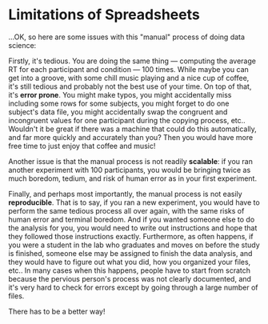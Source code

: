 # Limitations of Spreadsheets

...OK, so here are some issues with this "manual" process of doing data science:

Firstly, it's tedious. You are doing the same thing — computing the average RT for each participant and condition — 100 times. While maybe you can get into a groove, with some chill music playing and a nice cup of coffee, it's still tedious and probably not the best use of your time. On top of that, it's **error prone**. You might make typos, you might accidentally miss including some rows for some subjects, you might forget to do one subject's data file, you might accidentally swap the congruent and incongruent values for one participant during the copying process, etc.. Wouldn't it be great if there was a machine that could do this automatically, and far more quickly and accurately than you? Then you would have more free time to just enjoy that coffee and music!

Another issue is that the manual process is not readily **scalable**: if you ran another experiment with 100 participants, you would be bringing twice as much boredom, tedium, and risk of human error as in your first experiment.

Finally, and perhaps most importantly, the manual process is not easily **reproducible**. That is to say, if you ran a new experiment, you would have to perform the same tedious process all over again, with the same risks of human error and terminal boredom. And if you wanted someone else to do the analysis for you, you would need to write out instructions and hope that they followed those instructions exactly. Furthermore, as often happens, if you were a student in the lab who graduates and moves on before the study is finished, someone else may be assigned to finish the data analysis, and they would have to figure out what you did, how you organized your files, etc.. In many cases when this happens, people have to start from scratch because the pervious person's process was not clearly documented, and it's very hard to check for errors except by going through a large number of files.

There has to be a better way!
